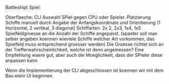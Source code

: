 Battleshipt Spiel:

Oberflaeche: CLI 
Auswahl SPiel gegen CPU oder Spieler.
Platzierung Schiffe manuell durch Angabe der Anfangskoordinate und Orientierung (1 Horizontal, 2 vertikal, 3 diagonal)
Schiffarten: 2x 2, 2x3, 1x4, 1x5 
Spielfeldgroesse an die Anzahl der Schiffe angepasst. (spaeter soll man selber angeben koennen wieviele Schiffe welcher Art vorkommen, das Spielfeld muss entsprechend groesser werden)
Die Groesse richtet sich an der Trefferwahrscheinlichkeit, welche ist denn angemessen? Eine Empfehlung waere gut, aber auch die Moeglichkeit, dass der SPieler diese anpassen kann


Wenn die Implementierung der CLI abgeschlossen ist koennen wir mit dem Bau eienr UI beginnen.
